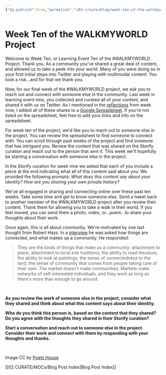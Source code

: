 ```yaml
---
{"dg-publish":true,"permalink":"/03-create/blog/week-ten-of-the-walkmyworld-project/","title":"Week Ten of the #WALKMYWORLD Project","tags":["walkmyworld"]}
---
```


# Week Ten of the WALKMYWORLD Project

Welcome to Week Ten, or Learning Event Ten of the #WALKMYWORLD Project. Thank you. As a community you've shared a great deal of content, and allowed us to take a peek into your world. Many of you were doing so in your first initial steps into Twitter and playing with multimodal content. You took a risk...and for that we thank you.

Now, for our final week of the #WALKMYWORLD project, we ask you to reach out and connect with someone else in the community. Last week in learning event nine, you collected and curated all of your content, and shared it with us on Twitter. As I mentioned in the [reflections](http://wiobyrne.com/reflections-from-week-nine-of-the-walkmyworld-project/) from week nine, I added all of these shares to a [Google Spreadsheet](https://docs.google.com/spreadsheets/d/1dPpUGkVcEpgewx21loaWMaQvQctGod8M-UNkm49Fof8/edit?usp=sharing). If you're not listed on the spreadsheet, feel free to add your links and info on the spreadsheet. 

For week ten of the project, we'd like you to reach out to someone else in the project. You can review the spreadsheet to find someone to connect with. You can scroll through past weeks of the project and find someone that has intrigued you. Review the content that was shared on the Storify curation and reach out to the person that sent it. This week we'll hopefully be starting a conversation with someone else in the project.

In the Storify curation for week nine we asked that each of you include a piece at the end indicating what all of this content said about you. We provided the following prompts: _What does this content say about your identity? How are you sharing your own private history?_

We've all engaged in sharing and connecting online over these past ten weeks. Take some time and get to know someone else. Send a tweet back to another member of the #WALKMYWORLD project after you review their content. Thank them for allowing you to take a walk in their world. If you feel moved, you can send them a photo, video, or...poem...to share your thoughts about their work.

Once again, this is all about community. We're motivated by one last thought from Robert Hass. In a [interview](http://www.english.illinois.edu/maps/poets/g_l/haas/onlineinterviews.htm) he was asked how things are connected, and what makes up a community. He responded:

> They are the kinds of things that make us a community: attachment to place, attachment to local arts traditions, the ability to read literature, the ability to look at paintings, the sense of connectedness to the land, the sense of community that comes from people taking care of their own. The market doesn't make communities. Markets make networks of self-interested individuals, and they work as long as there's more than enough to go around.

 

**As you review the work of someone else in the project, consider what they shared and think about what this content says about their identity.**

**Who do you think this person is, based on the content that they shared? Do you agree with the thoughts they shared in their Storify curation?**

**Start a conversation and reach out to someone else in the project. Consider their work and connect with them by responding with your thoughts and thanks.** 

 

Image CC by [Poets House](http://www.poetshouse.org/programs-and-events/readings-and-conversations)

[[02 CURATE/MOCs/Blog Post Index\|Blog Post Index]]